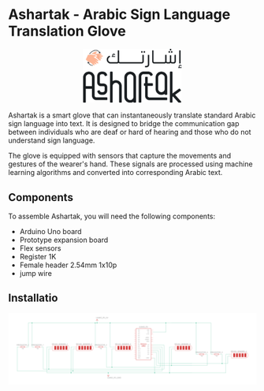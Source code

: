 # Ashartak - Arabic Sign Language Translation Glove 

<p align="center">
<img width="200px"  src="img/logo.png"  alt="Ashartak Logo"> 
</p>

Ashartak is a smart glove that can instantaneously translate standard Arabic sign language into text. It is designed to bridge the communication gap between individuals who are deaf or hard of hearing and those who do not understand sign language.

The glove is equipped with sensors that capture the movements and gestures of the wearer's hand. These signals are processed using machine learning algorithms and converted into corresponding Arabic text. 

## Components
To assemble Ashartak, you will need the following components:

- Arduino Uno board
- Prototype expansion board
- Flex sensors
- Register 1K
- Female header 2.54mm 1x10p
- jump wire

 ## Installatio
 <p align="center">
<img width="1100px"  src="img/Ashartak.png">
</p>
